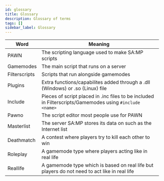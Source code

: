 ```yaml
---
id: glossary
title: Glossary
description: Glossary of terms
tags: []
sidebar_label: Glossary
---
```


|Word|Meaning|
|--- |--- |
|PAWN|The scripting language used to make SA:MP scripts|
|Gamemodes|The main script that runs on a server|
|Filterscripts|Scripts that run alongside gamemodes|
|Plugins|Extra functions/capabilites added through a .dll (Windows) or .so (Linux) file|
|Include|Pieces of script placed in .inc files to be included in Filterscripts/Gamemodes using ```#include <name>```|
|Pawno|The script editor most people use for PAWN|
|Masterlist|The server SA:MP stores its data on such as the Internet list|
|Deathmatch|A contest where players try to kill each other to win
|Roleplay|A gamemode type where players acting like in real life|
|Reallife|A gamemode type which is based on real life but players do not need to act like in real life|
